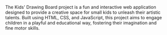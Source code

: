 The Kids' Drawing Board project is a fun and interactive web application designed to provide a creative space for small kids to unleash their artistic talents. Built using HTML, CSS, and JavaScript, this project aims to engage children in a playful and educational way, fostering their imagination and fine motor skills.
